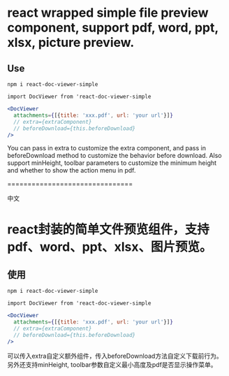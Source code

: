 # react wrapped simple file preview component, support pdf, word, ppt, xlsx, picture preview.

## Use
```npm i react-doc-viewer-simple```

```import DocViewer from 'react-doc-viewer-simple```

```jsx
<DocViewer
  attachments={[{title: 'xxx.pdf', url: 'your url'}]}
  // extra={extraComponent}
  // beforeDownload={this.beforeDownload}
/>
```

You can pass in extra to customize the extra component, and pass in beforeDownload method to customize the behavior before download.
Also support minHeight, toolbar parameters to customize the minimum height and whether to show the action menu in pdf.

===============================

中文
# react封装的简单文件预览组件，支持pdf、word、ppt、xlsx、图片预览。

## 使用
```npm i react-doc-viewer-simple```

```import DocViewer from 'react-doc-viewer-simple```

```jsx
<DocViewer
  attachments={[{title: 'xxx.pdf', url: 'your url'}]}
  // extra={extraComponent}
  // beforeDownload={this.beforeDownload}
/>
```

可以传入extra自定义额外组件，传入beforeDownload方法自定义下载前行为。
另外还支持minHeight, toolbar参数自定义最小高度及pdf是否显示操作菜单。
